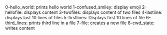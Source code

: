 0-hello_world: prints hello world
1-confused_smiley: display emoji 
2-hellofile: displays content 
3-twofiles: displays content of two files 
4-lastline: displays last 10 lines of files 
5-firstlines: Displays first 10 lines of file 
6-third_lines: prints third line in a file 
7-file: creates a new file 
8-cwd_state: writes content 
